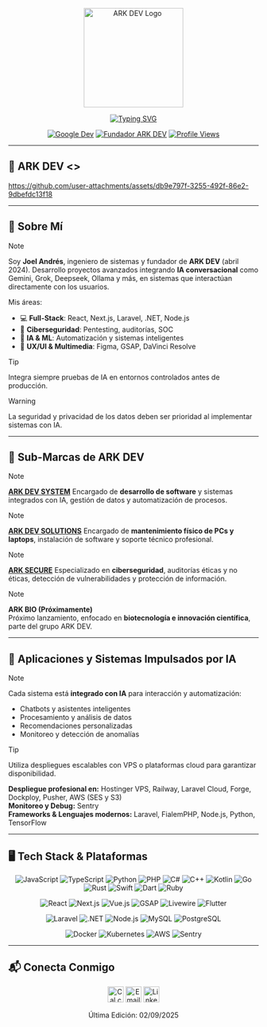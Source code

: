 <p align="center">
  <img src="https://arkdev.pages.dev/src/1001136218removebgpreview.png" alt="ARK DEV Logo" width="200" />
</p>

<p align="center">
  <a href="https://git.io/typing-svg">
    <img src="https://readme-typing-svg.herokuapp.com?font=Fira+Code&weight=700&size=34&duration=3000&pause=5000&color=1E3A8A&center=true&vCenter=true&width=1000&lines=%C2%A1Hola%2C+soy+Joel+Andres!" alt="Typing SVG" />
  </a>
</p>

<p align="center">
  <a href="http://g.dev/ark_dev"><img src="https://img.shields.io/badge/Google%20Dev-1E3A8A?logo=google&style=for-the-badge" alt="Google Dev" /></a>
  <a href="https://arkdev.pages.dev/nosotros"><img src="https://img.shields.io/badge/ARK%20DEV-CEO-1E3A8A?logo=about-dot-me&style=for-the-badge" alt="Fundador ARK DEV" /></a>
  <a href="https://github.com/ark-dev">
    <img src="https://komarev.com/ghpvc/?username=ark-dev&color=1E3A8A&style=for-the-badge&label=Vistas" alt="Profile Views" />
  </a>
</p>

---

## 🎥 ARK DEV <>
https://github.com/user-attachments/assets/db9e797f-3255-492f-86e2-9dbefdc13f18

---

## 🚀 Sobre Mí

> [!NOTE]  
> Soy **Joel Andrés**, ingeniero de sistemas y fundador de **ARK DEV** (abril 2024). Desarrollo proyectos avanzados integrando **IA conversacional** como Gemini, Grok, Deepseek, Ollama y más, en sistemas que interactúan directamente con los usuarios.
>
> Mis áreas:
> - 💻 **Full-Stack**: React, Next.js, Laravel, .NET, Node.js  
> - 🔐 **Ciberseguridad**: Pentesting, auditorías, SOC  
> - 🤖 **IA & ML**: Automatización y sistemas inteligentes  
> - 🎨 **UX/UI & Multimedia**: Figma, GSAP, DaVinci Resolve  

> [!TIP]  
> Integra siempre pruebas de IA en entornos controlados antes de producción.  

> [!WARNING]  
> La seguridad y privacidad de los datos deben ser prioridad al implementar sistemas con IA.

---

## 🌟 Sub-Marcas de ARK DEV

> [!NOTE]
> [**ARK DEV SYSTEM**](https://arkdev.pages.dev/nosotros)
> Encargado de **desarrollo de software** y sistemas integrados con IA, gestión de datos y automatización de procesos.

> [!NOTE]
> [**ARK DEV SOLUTIONS**](https://arkdev.pages.dev/ark_dev_solutions)
> Encargado de **mantenimiento físico de PCs y laptops**, instalación de software y soporte técnico profesional.

> [!NOTE]
> [**ARK SECURE**](https://arkdev.pages.dev/ark_secure)
> Especializado en **ciberseguridad**, auditorías éticas y no éticas, detección de vulnerabilidades y protección de información.

> [!NOTE]
> **ARK BIO (Próximamente)**  
> Próximo lanzamiento, enfocado en **biotecnología e innovación científica**, parte del grupo ARK DEV.

---

## 🌟 Aplicaciones y Sistemas Impulsados por IA

> [!NOTE]  
> Cada sistema está **integrado con IA** para interacción y automatización:
> - Chatbots y asistentes inteligentes
> - Procesamiento y análisis de datos
> - Recomendaciones personalizadas
> - Monitoreo y detección de anomalías  

> [!TIP]  
> Utiliza despliegues escalables con VPS o plataformas cloud para garantizar disponibilidad.

**Despliegue profesional en:** Hostinger VPS, Railway, Laravel Cloud, Forge, Dockploy, Pusher, AWS (SES y S3)  
**Monitoreo y Debug:** Sentry  
**Frameworks & Lenguajes modernos:** Laravel, FialemPHP, Node.js, Python, TensorFlow  

---

## 🖥️ Tech Stack & Plataformas

<p align="center">
  <!-- Lenguajes y Frameworks -->
  <img alt="JavaScript" src="https://img.shields.io/badge/JavaScript-F7DF1E?logo=javascript&style=for-the-badge" />
  <img alt="TypeScript" src="https://img.shields.io/badge/TypeScript-3178C6?logo=typescript&style=for-the-badge" />
  <img alt="Python" src="https://img.shields.io/badge/Python-3670A0?logo=python&style=for-the-badge" />
  <img alt="PHP" src="https://img.shields.io/badge/PHP-777BB4?logo=php&style=for-the-badge" />
  <img alt="C#" src="https://img.shields.io/badge/C%23-239120?logo=csharp&style=for-the-badge" />
  <img alt="C++" src="https://img.shields.io/badge/C%2B%2B-00599C?logo=cplusplus&style=for-the-badge" />
  <img alt="Kotlin" src="https://img.shields.io/badge/Kotlin-7F52FF?logo=kotlin&style=for-the-badge" />
  <img alt="Go" src="https://img.shields.io/badge/Go-00ADD8?logo=go&style=for-the-badge" />
  <img alt="Rust" src="https://img.shields.io/badge/Rust-000000?logo=rust&style=for-the-badge" />
  <img alt="Swift" src="https://img.shields.io/badge/Swift-FA7343?logo=swift&style=for-the-badge" />
  <img alt="Dart" src="https://img.shields.io/badge/Dart-0175C2?logo=dart&style=for-the-badge" />
  <img alt="Ruby" src="https://img.shields.io/badge/Ruby-CC342D?logo=ruby&style=for-the-badge" />
</p>

<p align="center">
  <!-- Frontend & Animations -->
  <img alt="React" src="https://img.shields.io/badge/React-61DAFB?logo=react&style=for-the-badge" />
  <img alt="Next.js" src="https://img.shields.io/badge/Next.js-000000?logo=next.js&style=for-the-badge" />
  <img alt="Vue.js" src="https://img.shields.io/badge/Vue.js-35495E?logo=vuedotjs&style=for-the-badge" />
  <img alt="GSAP" src="https://img.shields.io/badge/GSAP-88CE02?logo=greensock&style=for-the-badge" />
  <img alt="Livewire" src="https://img.shields.io/badge/Livewire-1E3A8A?logo=laravel&style=for-the-badge" />
  <img alt="Flutter" src="https://img.shields.io/badge/Flutter-02569B?logo=flutter&style=for-the-badge" />
</p>

<p align="center">
  <!-- Backend & Databases -->
  <img alt="Laravel" src="https://img.shields.io/badge/Laravel-1E3A8A?logo=laravel&style=for-the-badge" />
  <img alt=".NET" src="https://img.shields.io/badge/.NET-5C2D91?logo=.net&style=for-the-badge" />
  <img alt="Node.js" src="https://img.shields.io/badge/Node.js-339933?logo=node-dot-js&style=for-the-badge" />
  <img alt="MySQL" src="https://img.shields.io/badge/MySQL-4479A1?logo=mysql&style=for-the-badge" />
  <img alt="PostgreSQL" src="https://img.shields.io/badge/PostgreSQL-4169E1?logo=postgresql&style=for-the-badge" />
</p>

<p align="center">
  <!-- DevOps & Cloud -->
  <img alt="Docker" src="https://img.shields.io/badge/Docker-2496ED?logo=docker&style=for-the-badge" />
  <img alt="Kubernetes" src="https://img.shields.io/badge/Kubernetes-326CE5?logo=kubernetes&style=for-the-badge" />
  <img alt="AWS" src="https://img.shields.io/badge/AWS-232F3E?logo=amazonaws&style=for-the-badge" />
  <img alt="Sentry" src="https://img.shields.io/badge/Sentry-000000?logo=sentry&style=for-the-badge" />
</p>

---

## 📬 Conecta Conmigo

<p align="center">
  <a href="https://cal.com/ark-dev" title="Agendar reunión"><img src="https://img.icons8.com/windows/48/1E3A8A/appointment-reminders--v1.png" width="32" alt="Cal.com" /></a>
  <a href="mailto:arkdev77@gmail.com" title="Email"><img src="https://img.icons8.com/windows/48/1E3A8A/new-post.png" width="32" alt="Email" /></a>
  <a href="https://www.linkedin.com/in/joel-andres-c-090078345" title="LinkedIn" target="_blank" rel="noopener noreferrer">
    <img src="https://img.icons8.com/windows/48/1E3A8A/linkedin.png" width="32" alt="LinkedIn" />
  </a>
</p>

<p align="center">Última Edición: 02/09/2025</p>

